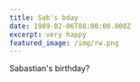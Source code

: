 ```yaml
---
title: Sab's bday
date: 1989-02-06T08:00:00.000Z
excerpt: very happy
featured_image: /img/rw.png
---
```


Sabastian's birthday?